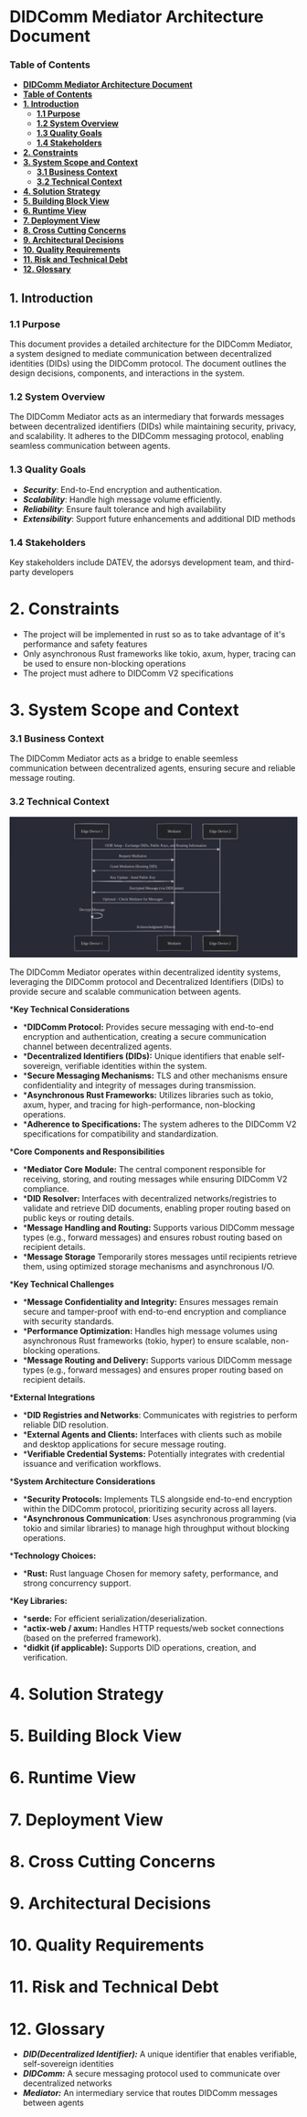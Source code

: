 # DIDComm Mediator Architecture Document

### **Table of Contents**
- [**DIDComm Mediator Architecture Document**](#didcomm-mediator-architecture-document)
- [**Table of Contents**](#table-of-contents)
- [**1. Introduction**](#1-introduction)
    - [**1.1 Purpose**](#11-purpose)
    - [**1.2 System Overview**](#12-system-overview)
    - [**1.3 Quality Goals**](#13-quality-goals)
    - [**1.4 Stakeholders**](#14-stakeholders)
- [**2. Constraints**](#2-constraints)
- [**3. System Scope and Context**](#3-system-scope-and-context)
    - [**3.1 Business Context**](#31-business-context)
    - [**3.2 Technical Context**](#32-technical-context)
- [**4. Solution Strategy**](#4-solution-strategy)
- [**5. Building Block View**](#5-building-block-view)
- [**6. Runtime View**](#6-runtime-view)
- [**7. Deployment View**](#7-deployment-view)
- [**8. Cross Cutting Concerns**](#8-cross-cutting-concerns)
- [**9. Architectural Decisions**](#9-architectural-decisions)
- [**10. Quality Requirements**](#10-quality-requirements)
- [**11. Risk and Technical Debt**](#11-risk-and-technical-debt)
- [**12. Glossary**](#12-glossary)

## 1. Introduction
### 1.1 Purpose
This document provides a detailed architecture for the DIDComm Mediator, a system designed to mediate communication between decentralized identities (DIDs) using the DIDComm protocol. The document outlines the design decisions, components, and interactions in the system.

### 1.2 System Overview
The DIDComm Mediator acts as an intermediary that forwards messages between decentralized identifiers (DIDs) while maintaining security, privacy, and scalability. It adheres to the DIDComm messaging protocol, enabling seamless communication between agents.

### 1.3 Quality Goals
- ***Security***: End-to-End encryption and authentication.
- ***Scalability***: Handle high message volume efficiently.
- ***Reliability***: Ensure fault tolerance and high availability
- ***Extensibility***: Support future enhancements and additional DID methods

### 1.4 Stakeholders
Key stakeholders include DATEV, the adorsys development team, and third-party developers

# 2. Constraints
- The project will be implemented in rust so as to take advantage of it's performance and safety features
- Only asynchronous Rust frameworks like tokio, axum, hyper, tracing can be used to ensure non-blocking operations
- The project must adhere to DIDComm V2 specifications

# 3. System Scope and Context
### 3.1 Business Context
The DIDComm Mediator acts as a bridge to enable seemless communication between decentralized agents, ensuring secure and reliable message routing.

### 3.2 Technical Context
![images](work-flow.png)

The DIDComm Mediator operates within decentralized identity systems, leveraging the DIDComm protocol and Decentralized Identifiers (DIDs) to provide secure and scalable communication between agents.

***Key Technical Considerations**
- ***DIDComm Protocol:** Provides secure messaging with end-to-end encryption and authentication, creating a secure communication channel between decentralized agents.
- ***Decentralized Identifiers (DIDs):** Unique identifiers that enable self-sovereign, verifiable identities within the system.
- ***Secure Messaging Mechanisms:** TLS and other mechanisms ensure confidentiality and integrity of messages during transmission.
- ***Asynchronous Rust Frameworks:** Utilizes libraries such as tokio, axum, hyper, and tracing for high-performance, non-blocking operations.
- ***Adherence to Specifications:** The system adheres to the DIDComm V2 specifications for compatibility and standardization.

***Core Components and Responsibilities**
- ***Mediator Core Module:** The central component responsible for receiving, storing, and routing messages while ensuring DIDComm V2 compliance.
- ***DID Resolver:** Interfaces with decentralized networks/registries to validate and retrieve DID documents, enabling proper routing based on public keys or routing details.
- ***Message Handling and Routing:** Supports various DIDComm message types (e.g., forward messages) and ensures robust routing based on recipient details.
- ***Message Storage** Temporarily stores messages until recipients retrieve them, using optimized storage mechanisms and asynchronous I/O.

***Key Technical Challenges**
- ***Message Confidentiality and Integrity:** Ensures messages remain secure and tamper-proof with end-to-end encryption and compliance with security standards.
- ***Performance Optimization:** Handles high message volumes using asynchronous Rust frameworks (tokio, hyper) to ensure scalable, non-blocking operations.
- ***Message Routing and Delivery:** Supports various DIDComm message types (e.g., forward messages) and ensures proper routing based on recipient details.

***External Integrations**
- ***DID Registries and Networks**: Communicates with registries to perform reliable DID resolution.
- ***External Agents and Clients:** Interfaces with clients such as mobile and desktop applications for secure message routing.
- ***Verifiable Credential Systems:** Potentially integrates with credential issuance and verification workflows.

***System Architecture Considerations**
- ***Security Protocols:** Implements TLS alongside end-to-end encryption within the DIDComm protocol, prioritizing security across all layers.
- ***Asynchronous Communication**: Uses asynchronous programming (via tokio and similar libraries) to manage high throughput without blocking operations.

***Technology Choices:**
- ***Rust:** Rust language Chosen for memory safety, performance, and strong concurrency support.

***Key Libraries:**
- ***serde:** For efficient serialization/deserialization.
- ***actix-web / axum:** Handles HTTP requests/web socket connections (based on the preferred framework).
- ***didkit (if applicable):** Supports DID operations, creation, and verification.

# 4. Solution Strategy

# 5. Building Block View

# 6. Runtime View

# 7. Deployment View

# 8. Cross Cutting Concerns

# 9. Architectural Decisions

# 10. Quality Requirements

# 11. Risk and Technical Debt

# 12. Glossary
- ***DID(Decentralized Identifier):*** A unique identifier that enables verifiable, self-sovereign identities
- ***DIDComm:*** A secure messaging protocol used to communicate over decentralized networks
- ***Mediator:*** An intermediary service that routes DIDComm messages between agents
